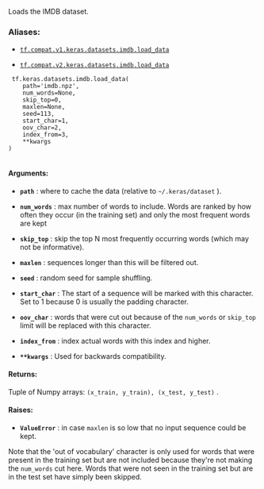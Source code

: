 Loads the IMDB dataset.



### Aliases:

- [ `tf.compat.v1.keras.datasets.imdb.load_data` ](/api_docs/python/tf/keras/datasets/imdb/load_data)

- [ `tf.compat.v2.keras.datasets.imdb.load_data` ](/api_docs/python/tf/keras/datasets/imdb/load_data)



```
 tf.keras.datasets.imdb.load_data(
    path='imdb.npz',
    num_words=None,
    skip_top=0,
    maxlen=None,
    seed=113,
    start_char=1,
    oov_char=2,
    index_from=3,
    **kwargs
)
 
```



#### Arguments:

- **`path`** : where to cache the data (relative to  `~/.keras/dataset` ).

- **`num_words`** : max number of words to include. Words are ranked
by how often they occur (in the training set) and only
the most frequent words are kept

- **`skip_top`** : skip the top N most frequently occurring words
(which may not be informative).

- **`maxlen`** : sequences longer than this will be filtered out.

- **`seed`** : random seed for sample shuffling.

- **`start_char`** : The start of a sequence will be marked with this character.
Set to 1 because 0 is usually the padding character.

- **`oov_char`** : words that were cut out because of the  `num_words` 
or  `skip_top`  limit will be replaced with this character.

- **`index_from`** : index actual words with this index and higher.

- **`**kwargs`** : Used for backwards compatibility.



#### Returns:
Tuple of Numpy arrays:  `(x_train, y_train), (x_test, y_test)` .



#### Raises:

- **`ValueError`** : in case  `maxlen`  is so low
that no input sequence could be kept.

Note that the 'out of vocabulary' character is only used for
words that were present in the training set but are not included
because they're not making the  `num_words`  cut here.
Words that were not seen in the training set but are in the test set
have simply been skipped.


